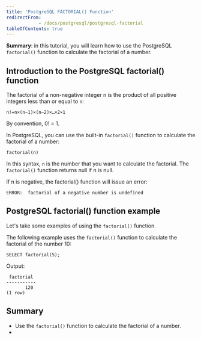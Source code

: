 ```yaml
---
title: 'PostgreSQL FACTORIAL() Function'
redirectFrom: 
            - /docs/postgresql/postgresql-factorial
tableOfContents: true
---
```


**Summary**: in this tutorial, you will learn how to use the PostgreSQL `factorial()` function to calculate the factorial of a number.



## Introduction to the PostgreSQL factorial() function



The factorial of a non-negative integer n is the product of all positive integers less than or equal to `n`:



```
n!=n×(n−1)×(n−2)×…×2×1
```



By convention, 0! = 1.



In PostgreSQL, you can use the built-in `factorial()` function to calculate the factorial of a number:



```
factorial(n)
```



In this syntax, `n` is the number that you want to calculate the factorial. The `factorial()` function returns null if n is null.



If n is negative, the factorial() function will issue an error:



```
ERROR:  factorial of a negative number is undefined
```



## PostgreSQL factorial() function example



Let's take some examples of using the `factorial()` function.



The following example uses the `factorial()` function to calculate the factorial of the number 10:



```
SELECT factorial(5);
```



Output:



```
 factorial
-----------
       120
(1 row)
```



## Summary



- Use the `factorial()` function to calculate the factorial of a number.
- 
